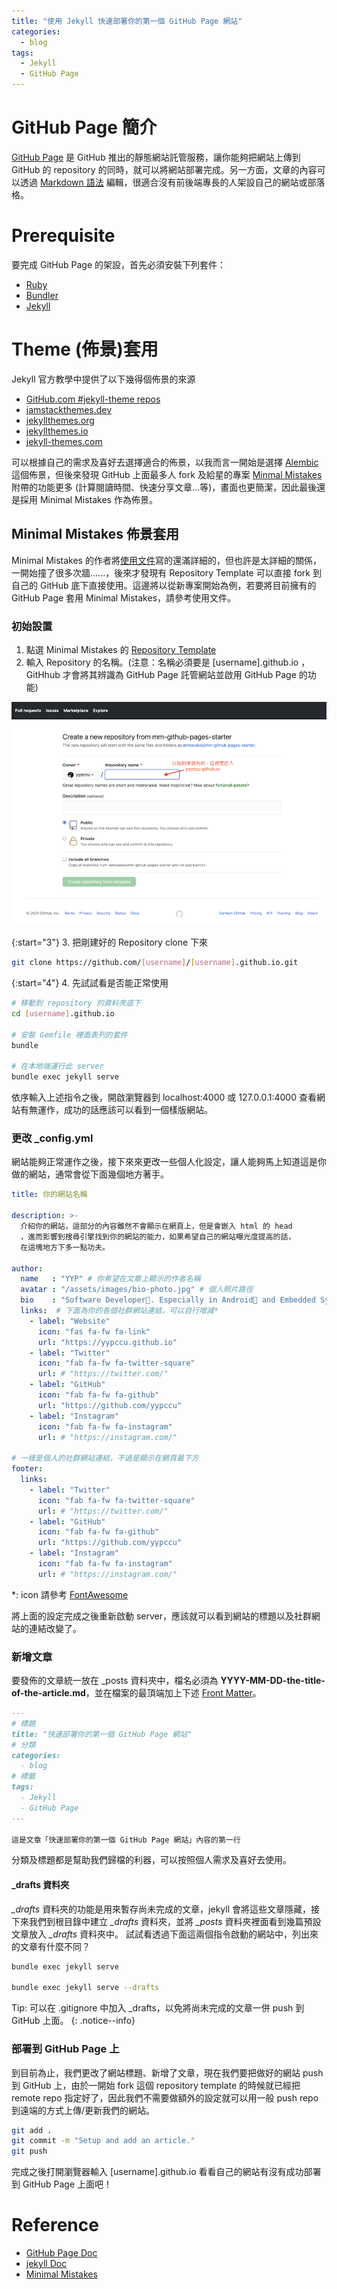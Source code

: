 ```yaml
---
title: "使用 Jekyll 快速部署你的第一個 GitHub Page 網站"
categories:
  - blog
tags:
  - Jekyll
  - GitHub Page
---
```


# GitHub Page 簡介
[GitHub Page](https://pages.github.com/) 是 GitHub 推出的靜態網站託管服務，讓你能夠把網站上傳到 GitHub 的 repository 的同時，就可以將網站部署完成。另一方面，文章的內容可以透過 [Markdown 語法](https://zh.wikipedia.org/wiki/Markdown) 編輯，很適合沒有前後端專長的人架設自己的網站或部落格。

# Prerequisite
要完成 GitHub Page 的架設，首先必須安裝下列套件：
- [Ruby](https://www.ruby-lang.org/zh_tw/downloads/)
- [Bundler](https://bundler.io/)
- [Jekyll](https://jekyllrb.com/)

# Theme (佈景)套用
Jekyll 官方教學中提供了以下幾得個佈景的來源
- [GitHub.com #jekyll-theme repos](https://github.com/topics/jekyll-theme)
- [jamstackthemes.dev](https://jamstackthemes.dev/ssg/jekyll/)
- [jekyllthemes.org](http://jekyllthemes.org/)
- [jekyllthemes.io](https://jekyllthemes.io/)
- [jekyll-themes.com](https://jekyll-themes.com/)

可以根據自己的需求及喜好去選擇適合的佈景，以我而言一開始是選擇 [Alembic](https://jekyllthemes.io/theme/alembic) 這個佈景，但後來發現 GitHub 上面最多人 fork 及給星的專案 [Minmal Mistakes](https://jekyllthemes.io/theme/minimal-mistakes) 附帶的功能更多 (計算閱讀時間、快速分享文章...等)，畫面也更簡潔，因此最後還是採用 Minimal Mistakes 作為佈景。

## Minimal Mistakes 佈景套用
Minimal Mistakes 的作者將[使用文件](https://mmistakes.github.io/minimal-mistakes/)寫的還滿詳細的，但也許是太詳細的關係，一開始撞了很多次牆......，後來才發現有 Repository Template 可以直接 fork 到自己的 GitHub 底下直接使用。這邊將以從新專案開始為例，若要將目前擁有的 GitHub Page 套用 Minimal Mistakes，請參考使用文件。

### 初始設置
1. 點選 Minimal Mistakes 的 [Repository Template](https://github.com/mmistakes/mm-github-pages-starter/generate)
2. 輸入 Repository 的名稱。(注意：名稱必須要是 \[username\].github.io ，GitHhub 才會將其辨識為 GitHub Page 託管網站並啟用 GitHub Page 的功能)

<img src="/assets/images/2021-02-13/fill_in_repo_name.png">

{:start="3"}
3. 把剛建好的 Repository clone 下來

```bash
git clone https://github.com/[username]/[username].github.io.git
```

{:start="4"}
4. 先試試看是否能正常使用

```bash
# 移動到 repository 的資料夾底下
cd [username].github.io

# 安裝 Gemfile 裡面表列的套件
bundle

# 在本地端運行此 server
bundle exec jekyll serve
```
依序輸入上述指令之後，開啟瀏覽器到 localhost:4000 或 127.0.0.1:4000 查看網站有無運作，成功的話應該可以看到一個樣版網站。

### 更改 _config.yml
網站能夠正常運作之後，接下來來更改一些個人化設定，讓人能夠馬上知道這是你做的網站，通常會從下面幾個地方著手。
```yml
title: 你的網站名稱

description: >-
  介紹你的網站，這部分的內容雖然不會顯示在網頁上，但是會嵌入 html 的 head
  ，進而影響到搜尋引擎找到你的網站的能力，如果希望自己的網站曝光度提高的話，
  在這塊地方下多一點功夫。

author:
  name   : "YYP" # 你希望在文章上顯示的作者名稱
  avatar : "/assets/images/bio-photo.jpg" # 個人照片路徑
  bio    : "Software Developer👋. Especially in Android📱 and Embedded System📟 applications." # 自我介紹
  links:  # 下面為你的各個社群網站連結，可以自行增減*
    - label: "Website"
      icon: "fas fa-fw fa-link"
      url: "https://yypccu.github.io"
    - label: "Twitter"
      icon: "fab fa-fw fa-twitter-square"
      url: # "https://twitter.com/"
    - label: "GitHub"
      icon: "fab fa-fw fa-github"
      url: "https://github.com/yypccu"
    - label: "Instagram"
      icon: "fab fa-fw fa-instagram"
      url: # "https://instagram.com/"

# 一樣是個人的社群網站連結，不過是顯示在網頁最下方
footer:
  links:
    - label: "Twitter"
      icon: "fab fa-fw fa-twitter-square"
      url: # "https://twitter.com/"
    - label: "GitHub"
      icon: "fab fa-fw fa-github"
      url: "https://github.com/yypccu"
    - label: "Instagram"
      icon: "fab fa-fw fa-instagram"
      url: # "https://instagram.com/"
```
*: icon 請參考 [FontAwesome](https://fontawesome.com/icons?d=gallery)

將上面的設定完成之後重新啟動 server，應該就可以看到網站的標題以及社群網站的連結改變了。

### 新增文章
要發佈的文章統一放在 _posts 資料夾中，檔名必須為 **YYYY-MM-DD-the-title-of-the-article.md**，並在檔案的最頂端加上下述 [Front Matter](https://jekyllrb.com/docs/step-by-step/03-front-matter/)。

```md
---
# 標題
title: "快速部署你的第一個 GitHub Page 網站"
# 分類
categories:
  - blog
# 標籤
tags:
  - Jekyll
  - GitHub Page
---

這是文章「快速部署你的第一個 GitHub Page 網站」內容的第一行
```
分類及標題都是幫助我們歸檔的利器，可以按照個人需求及喜好去使用。

#### _drafts 資料夾
*_drafts* 資料夾的功能是用來暫存尚未完成的文章，jekyll 會將這些文章隱藏，接下來我們到根目錄中建立 *_drafts* 資料夾，並將 *_posts* 資料夾裡面看到幾篇預設文章放入 *_drafts* 資料夾中。
試試看透過下面這兩個指令啟動的網站中，列出來的文章有什麼不同？
```bash
bundle exec jekyll serve

bundle exec jekyll serve --drafts
```

Tip: 可以在 .gitignore 中加入 _drafts，以免將尚未完成的文章一併 push 到 GitHub 上面。
{: .notice--info}

### 部署到 GitHub Page 上
到目前為止，我們更改了網站標題、新增了文章，現在我們要把做好的網站 push 到 GitHub 上，由於一開始 fork 這個 repository template 的時候就已經把 remote repo 指定好了，因此我們不需要做額外的設定就可以用一般 push repo 到遠端的方式上傳/更新我們的網站。
```bash
git add .
git commit -m "Setup and add an article."
git push
```
完成之後打開瀏覽器輸入 [username].github.io 看看自己的網站有沒有成功部署到 GitHub Page 上面吧！

# Reference
- [GitHub Page Doc](https://docs.github.com/en/github/working-with-github-pages)
- [jekyll Doc](https://jekyllrb.com/docs/)
- [Minimal Mistakes](https://mmistakes.github.io/minimal-mistakes/)